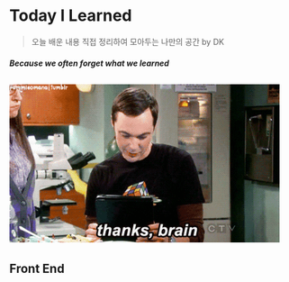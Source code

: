 # Today I Learned 

> 오늘 배운 내용 직접 정리하여 모아두는 나만의 공간 by DK

##### Because we often forget what we learned 

![Alt Text](./assets/thanks_brain.gif "Thanks, brain")
----------------------------------------------------------------------------------------------------------------------

## Front End
